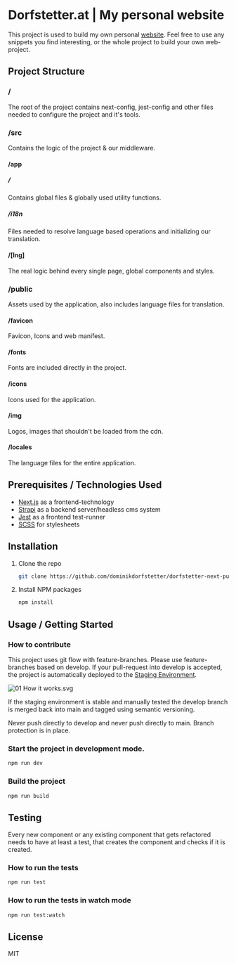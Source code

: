 # Dorfstetter.at | My personal website

This project is used to build my own personal [website](https://dorfstetter.at/).
Feel free to use any snippets you find interesting, or the whole project to build your own web-project.

## Project Structure

### /

The root of the project contains next-config, jest-config and other files needed to configure the project and it's tools.

### /src

Contains the logic of the project & our middleware.

#### /app

##### /

Contains global files & globally used utility functions.

##### /i18n

Files needed to resolve language based operations and initializing our translation.

#### /[lng]

The real logic behind every single page, global components and styles.

### /public

Assets used by the application, also includes language files for translation.

#### /favicon

Favicon, Icons and web manifest.

#### /fonts

Fonts are included directly in the project.

#### /icons

Icons used for the application.

#### /img

Logos, images that shouldn't be loaded from the cdn.

#### /locales

The language files for the entire application.

## Prerequisites / Technologies Used

- [Next.js](https://nextjs.org/) as a frontend-technology
- [Strapi](https://strapi.io/) as a backend server/headless cms system
- [Jest](https://jestjs.io/) as a frontend test-runner
- [SCSS](https://sass-lang.com/documentation/) for stylesheets

## Installation

1. Clone the repo

   ```bash
   git clone https://github.com/dominikdorfstetter/dorfstetter-next-public.git
   ```

2. Install NPM packages
   ```bash
   npm install
   ```

## Usage / Getting Started

### How to contribute

This project uses git flow with feature-branches. Please use feature-branches based on develop. If your pull-request into develop is accepted,
the project is automatically deployed to the [Staging Environment](https://dorfstetterat.vercel.app).

![01 How it works.svg](https://wac-cdn.atlassian.com/dam/jcr:34c86360-8dea-4be4-92f7-6597d4d5bfae/02%20Feature%20branches.svg?cdnVersion=1403)

If the staging environment is stable and manually tested the develop branch is merged back into main and tagged using semantic versioning.

Never push directly to develop and never push directly to main. Branch protection is in place.

### Start the project in development mode.

```bash
npm run dev
```

### Build the project

```bash
npm run build
```

## Testing

Every new component or any existing component that gets refactored needs to have at least a test,
that creates the component and checks if it is created.

### How to run the tests

```bash
npm run test
```

### How to run the tests in watch mode

```bash
npm run test:watch
```

## License

MIT
